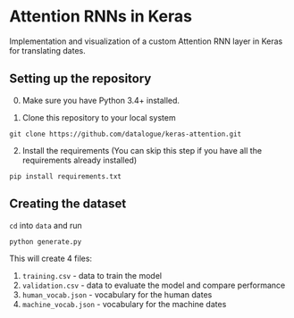 # Attention RNNs in Keras

Implementation and visualization of a custom Attention RNN layer in Keras for translating dates.

## Setting up the repository

0. Make sure you have Python 3.4+ installed.

1. Clone this repository to your local system

```
git clone https://github.com/datalogue/keras-attention.git
```

2. Install the requirements
(You can skip this step if you have all the requirements already installed)

```
pip install requirements.txt
```

## Creating the dataset

`cd` into `data` and run

```
python generate.py
```

This will create 4 files:
1. `training.csv` - data to train the model
2. `validation.csv` - data to evaluate the model and compare performance
3. `human_vocab.json` - vocabulary for the human dates
4. `machine_vocab.json` - vocabulary for the machine dates